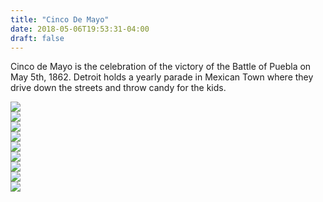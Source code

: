 ```yaml
---
title: "Cinco De Mayo"
date: 2018-05-06T19:53:31-04:00
draft: false
---
```


<link href="/styles/common.css" rel="stylesheet">

<div class="content-shadow-container center-title-container">
    <p>Cinco de Mayo is the celebration of the victory of the Battle of Puebla on May 5th, 1862. Detroit holds a yearly
    parade in Mexican Town where they drive down the streets and throw candy for the kids.</p>
</div>

<div class="content-shadow-container">
    <a href="https://imagizer.imageshack.com/v2/640x480q90/924/gqpGZV.jpg" target="_blank">
        <img src="https://imagizer.imageshack.com/v2/640x480q90/924/gqpGZV.jpg"/>
    </a>
</div>

<div class="content-shadow-container">
    <a href="https://imagizer.imageshack.com/v2/640x480q90/922/CLMt4p.jpg" target="_blank">
        <img src="https://imagizer.imageshack.com/v2/640x480q90/922/CLMt4p.jpg"/>
    </a>
</div>

<div class="content-shadow-container">
    <a href="https://imagizer.imageshack.com/v2/640x480q90/923/REa5lI.jpg" target="_blank">
        <img src="https://imagizer.imageshack.com/v2/640x480q90/923/REa5lI.jpg"/>
    </a>
</div>

<div class="content-shadow-container">
    <a href="https://imagizer.imageshack.com/v2/640x480q90/922/gdm907.jpg" target="_blank">
        <img src="https://imagizer.imageshack.com/v2/640x480q90/922/gdm907.jpg"/>
    </a>
</div>

<div class="content-shadow-container">
    <a href="https://imagizer.imageshack.com/v2/640x480q90/924/JIooIp.jpg" target="_blank">
        <img src="https://imagizer.imageshack.com/v2/640x480q90/924/JIooIp.jpg"/>
    </a>
</div>

<div class="content-shadow-container">
    <a href="https://imagizer.imageshack.com/v2/640x480q90/923/v462FJ.jpg" target="_blank">
        <img src="https://imagizer.imageshack.com/v2/640x480q90/923/v462FJ.jpg"/>
    </a>
</div>

<div class="content-shadow-container">
    <a href="https://imagizer.imageshack.com/v2/640x480q90/923/zeWxs6.jpg" target="_blank">
        <img src="https://imagizer.imageshack.com/v2/640x480q90/923/zeWxs6.jpg"/>
    </a>
</div>

<div class="content-shadow-container">
    <a href="https://imagizer.imageshack.com/v2/640x480q90/924/fGYHK3.jpg" target="_blank">
        <img src="https://imagizer.imageshack.com/v2/640x480q90/924/fGYHK3.jpg"/>
    </a>
</div>

<div class="content-shadow-container">
    <a href="https://imagizer.imageshack.com/v2/640x480q90/924/hEf3Sf.jpg" target="_blank">
        <img src="https://imagizer.imageshack.com/v2/640x480q90/924/hEf3Sf.jpg"/>
    </a>
</div>
